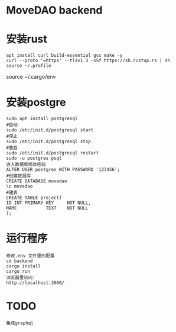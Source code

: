# MoveDAO backend
# 安装rust
    apt install curl build-essential gcc make -y
    curl --proto '=https' --tlsv1.3 -sSf https://sh.rustup.rs | sh
    source ~/.profile
source ~/.cargo/env
# 安装postgre
    sudo apt install postgresql
    #启动
    sudo /etc/init.d/postgresql start
    #停止
    sudo /etc/init.d/postgresql stop
    #重启
    sudo /etc/init.d/postgresql restart
    sudo -u postgres psql
    进入数据库修改密码
    ALTER USER postgres WITH PASSWORD '123456';
    #创建数据库
    CREATE DATABASE movedao
    \c movedao
    #建表
    CREATE TABLE project(
    ID INT PRIMARY KEY     NOT NULL,
    NAME           TEXT    NOT NULL
    );

# 运行程序
    修改.env 文件里的配置
    cd backend
    cargo install
    cargo run 
    浏览器里访问:
    http://localhost:3000/

# TODO
    集成graphql